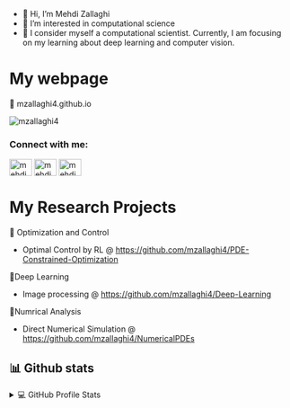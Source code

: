 - 👋 Hi, I’m Mehdi Zallaghi
- 👀 I’m interested in computational science
- 🌱 I consider myself a computational scientist. Currently, I am focusing on my learning about deep learning and computer vision.

# My webpage
📄 mzallaghi4.github.io

<p align="left"> <img src="https://komarev.com/ghpvc/?username=mzallaghi4&label=Profile%20views&color=0e75b6&style=flat" alt="mzallaghi4" /> </p>


<h3 align="left">Connect with me:</h3>
<p align="left">
<a href="https://twitter.com/mehdizallaghi" target="blank"><img align="center" src="https://raw.githubusercontent.com/rahuldkjain/github-profile-readme-generator/master/src/images/icons/Social/twitter.svg" alt="mehdizallaghi" height="30" width="40" /></a>
<a href="https://linkedin.com/in/mehdizallaghi" target="blank"><img align="center" src="https://raw.githubusercontent.com/rahuldkjain/github-profile-readme-generator/master/src/images/icons/Social/linked-in-alt.svg" alt="mehdizallaghi" height="30" width="40" /></a>
<a href="https://instagram.com/mehdizallaghi4" target="blank"><img align="center" src="https://raw.githubusercontent.com/rahuldkjain/github-profile-readme-generator/master/src/images/icons/Social/instagram.svg" alt="mehdizallaghi4" height="30" width="40" /></a>
</p>

# My Research Projects
📄 Optimization and Control
 - Optimal Control by RL  @
https://github.com/mzallaghi4/PDE-Constrained-Optimization

📄Deep Learning
 - Image processing  @
https://github.com/mzallaghi4/Deep-Learning

📄Numrical Analysis 
 - Direct Numerical Simulation @
  https://github.com/mzallaghi4/NumericalPDEs



## 📊 Github stats
<details> 
  <summary>💻 GitHub Profile Stats</summary>
  <br/>
    <a href="https://github.com/anuraghazra/github-readme-stats"><img alt="mzallaghi4's Github Stats" src="https://github-readme-stats.vercel.app/api/?username=mzallaghi4&show_icons=true&count_private=true&theme=default&hide_border=true&bg_color=fff&title_color=00E676&icon_color=00E676" height="192px"/></a>
  <a href="https://github.com/anuraghazra/github-readme-stats"><img alt="rzashakeri's Top Languages" src="https://github-readme-stats.vercel.app/api/top-langs/?username=mzallaghi4&langs_count=8&layout=compact&theme=default&hide_border=true&bg_color=fff&title_color=000&icon_color=000&hide=Jupyter%20Notebook" height="192px"/></a>
  <br/>
</details>


<!---
mzallaghi4/mzallaghi4 is a ✨ special ✨ repository because its `README.md` (this file) appears on your GitHub profile.
You can click the Preview link to take a look at your changes.
--->
